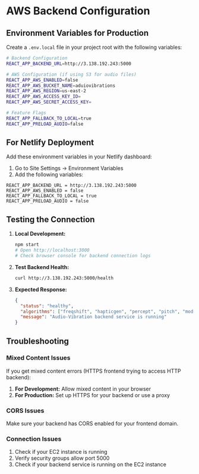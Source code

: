 # AWS Backend Configuration

## Environment Variables for Production

Create a `.env.local` file in your project root with the following variables:

```bash
# Backend Configuration
REACT_APP_BACKEND_URL=http://3.138.192.243:5000

# AWS Configuration (if using S3 for audio files)
REACT_APP_AWS_ENABLED=false
REACT_APP_AWS_BUCKET_NAME=aduiovibrations
REACT_APP_AWS_REGION=us-east-2
REACT_APP_AWS_ACCESS_KEY_ID=
REACT_APP_AWS_SECRET_ACCESS_KEY=

# Feature Flags
REACT_APP_FALLBACK_TO_LOCAL=true
REACT_APP_PRELOAD_AUDIO=false
```

## For Netlify Deployment

Add these environment variables in your Netlify dashboard:

1. Go to Site Settings → Environment Variables
2. Add the following variables:

```
REACT_APP_BACKEND_URL = http://3.138.192.243:5000
REACT_APP_AWS_ENABLED = false
REACT_APP_FALLBACK_TO_LOCAL = true
REACT_APP_PRELOAD_AUDIO = false
```

## Testing the Connection

1. **Local Development:**
   ```bash
   npm start
   # Open http://localhost:3000
   # Check browser console for backend connection logs
   ```

2. **Test Backend Health:**
   ```bash
   curl http://3.138.192.243:5000/health
   ```

3. **Expected Response:**
   ```json
   {
     "status": "healthy",
     "algorithms": ["freqshift", "hapticgen", "percept", "pitch", "model1", "model2"],
     "message": "Audio-Vibration backend service is running"
   }
   ```

## Troubleshooting

### Mixed Content Issues
If you get mixed content errors (HTTPS frontend trying to access HTTP backend):

1. **For Development:** Allow mixed content in your browser
2. **For Production:** Set up HTTPS for your backend or use a proxy

### CORS Issues
Make sure your backend has CORS enabled for your frontend domain.

### Connection Issues
1. Check if your EC2 instance is running
2. Verify security groups allow port 5000
3. Check if your backend service is running on the EC2 instance
